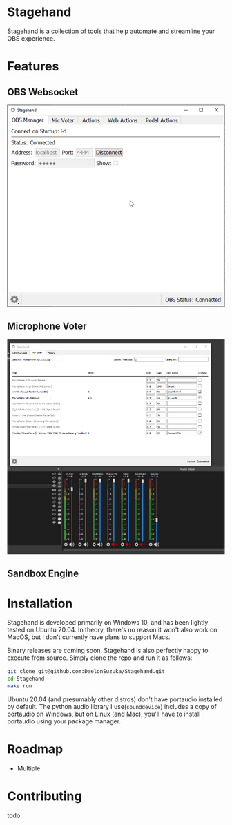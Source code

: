# Stagehand

Stagehand is a collection of tools that help automate and streamline your OBS experience.

# Features

## OBS Websocket
![OBS Websocket Controls](images/obs_screen.png)

## Microphone Voter

![voter in action](images/voter_in_action.gif)

## Sandbox Engine

# Installation

Stagehand is developed primarily on Windows 10, and has been lightly tested on Ubuntu 20.04. In theory, there's no reason it won't also work on MacOS, but I don't currently have plans to support Macs. 

Binary releases are coming soon. Stagehand is also perfectly happy to execute from source. Simply clone the repo and run it as follows:

```bash
git clone git@github.com:DaelonSuzuka/Stagehand.git
cd Stagehand
make run
```

Ubuntu 20.04 (and presumably other distros) don't have portaudio installed by default. The python audio library I use(`sounddevice`) includes a copy of portaudio on Windows, but on Linux (and Mac), you'll have to install portaudio using your package manager.

# Roadmap

- Multiple 

# Contributing

todo